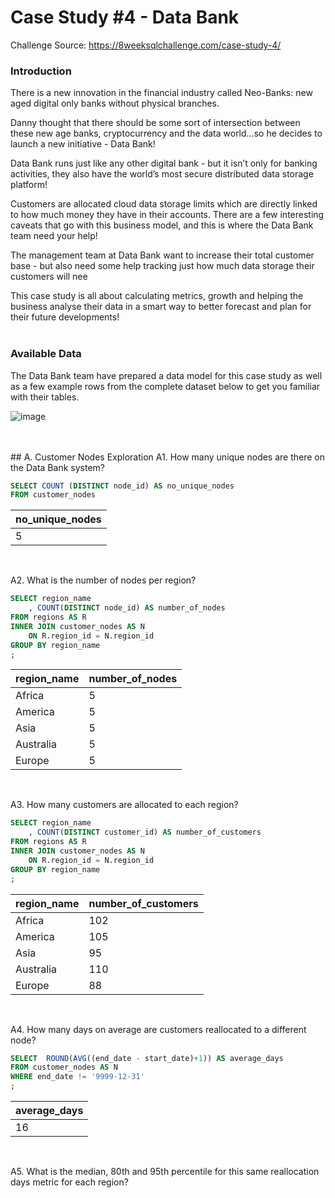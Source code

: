 # Case Study #4 - Data Bank
Challenge Source: https://8weeksqlchallenge.com/case-study-4/
<br>

### Introduction
There is a new innovation in the financial industry called Neo-Banks: new aged digital only banks without physical branches.
<br>

Danny thought that there should be some sort of intersection between these new age banks, cryptocurrency and the data world…so he decides to launch a new initiative - Data Bank!
<br>

Data Bank runs just like any other digital bank - but it isn’t only for banking activities, they also have the world’s most secure distributed data storage platform!
<br>

Customers are allocated cloud data storage limits which are directly linked to how much money they have in their accounts. There are a few interesting caveats that go with this business model, and this is where the Data Bank team need your help!
<br>

The management team at Data Bank want to increase their total customer base - but also need some help tracking just how much data storage their customers will nee
<br>

This case study is all about calculating metrics, growth and helping the business analyse their data in a smart way to better forecast and plan for their future developments!
<br>
<br>

### Available Data
The Data Bank team have prepared a data model for this case study as well as a few example rows from the complete dataset below to get you familiar with their tables.
<br>

![image](https://github.com/user-attachments/assets/941c328d-6816-4da5-ba59-c00d4f375d00)

<br>
<br>
## A. Customer Nodes Exploration
A1. How many unique nodes are there on the Data Bank system?

```sql
SELECT COUNT (DISTINCT node_id) AS no_unique_nodes
FROM customer_nodes
```
|no_unique_nodes|
|---------------|
|5              |

<br>

A2.  What is the number of nodes per region?

```sql
SELECT region_name
	, COUNT(DISTINCT node_id) AS number_of_nodes
FROM regions AS R
INNER JOIN customer_nodes AS N
	ON R.region_id = N.region_id
GROUP BY region_name
;
```
|region_name |number_of_nodes|
|------------|---------------|
|Africa      |5              |
|America     |5              |
|Asia        |5              |
|Australia   |5              |
|Europe      |5              |

<br>

A3. How many customers are allocated to each region?
```sql
SELECT region_name
	, COUNT(DISTINCT customer_id) AS number_of_customers
FROM regions AS R
INNER JOIN customer_nodes AS N
	ON R.region_id = N.region_id
GROUP BY region_name
;
```
|region_name |number_of_customers|
|------------|-------------------|
|Africa      |102                |
|America     |105                |
|Asia        |95                 |
|Australia   |110                |
|Europe      |88                 |

<br>

A4. How many days on average are customers reallocated to a different node?

```sql
SELECT  ROUND(AVG((end_date - start_date)+1)) AS average_days
FROM customer_nodes AS N
WHERE end_date != '9999-12-31'
;
```
|average_days|
|------------|
|16          |

<br>

A5. What is the median, 80th and 95th percentile for this same reallocation days metric for each region?




